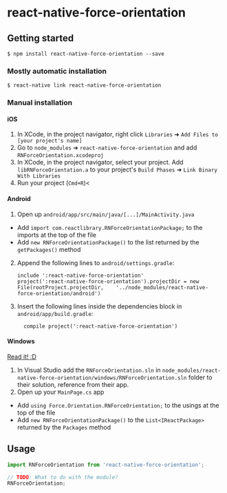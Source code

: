 
# react-native-force-orientation

## Getting started

`$ npm install react-native-force-orientation --save`

### Mostly automatic installation

`$ react-native link react-native-force-orientation`

### Manual installation


#### iOS

1. In XCode, in the project navigator, right click `Libraries` ➜ `Add Files to [your project's name]`
2. Go to `node_modules` ➜ `react-native-force-orientation` and add `RNForceOrientation.xcodeproj`
3. In XCode, in the project navigator, select your project. Add `libRNForceOrientation.a` to your project's `Build Phases` ➜ `Link Binary With Libraries`
4. Run your project (`Cmd+R`)<

#### Android

1. Open up `android/app/src/main/java/[...]/MainActivity.java`
  - Add `import com.reactlibrary.RNForceOrientationPackage;` to the imports at the top of the file
  - Add `new RNForceOrientationPackage()` to the list returned by the `getPackages()` method
2. Append the following lines to `android/settings.gradle`:
  	```
  	include ':react-native-force-orientation'
  	project(':react-native-force-orientation').projectDir = new File(rootProject.projectDir, 	'../node_modules/react-native-force-orientation/android')
  	```
3. Insert the following lines inside the dependencies block in `android/app/build.gradle`:
  	```
      compile project(':react-native-force-orientation')
  	```

#### Windows
[Read it! :D](https://github.com/ReactWindows/react-native)

1. In Visual Studio add the `RNForceOrientation.sln` in `node_modules/react-native-force-orientation/windows/RNForceOrientation.sln` folder to their solution, reference from their app.
2. Open up your `MainPage.cs` app
  - Add `using Force.Orientation.RNForceOrientation;` to the usings at the top of the file
  - Add `new RNForceOrientationPackage()` to the `List<IReactPackage>` returned by the `Packages` method


## Usage
```javascript
import RNForceOrientation from 'react-native-force-orientation';

// TODO: What to do with the module?
RNForceOrientation;
```
  
